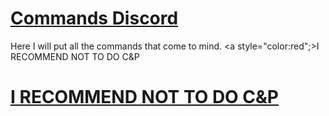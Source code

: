 # <a href="https://github.com/ll-Exanime-ll/CommandsDiscord">Commands Discord</a>

<a>Here I will put all the commands that come to mind.</a>
<a style="color:red";>I RECOMMEND NOT TO DO C&P</a>
# <a href="https://github.com/ll-Exanime-ll/CommandsDiscord#i-recommend-not-to-do-cp">I RECOMMEND NOT TO DO C&P</a>
